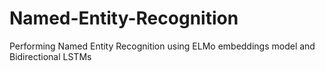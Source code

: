 # Named-Entity-Recognition
Performing Named Entity Recognition using ELMo embeddings model and Bidirectional LSTMs
